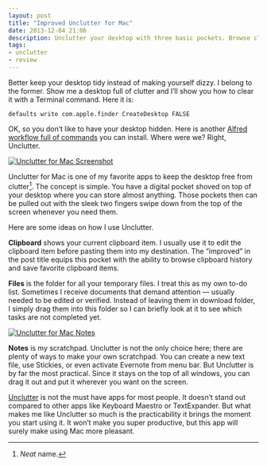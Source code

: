 ```yaml
---
layout: post
title: "Improved Unclutter for Mac"
date: 2013-12-04 21:06
description: Unclutter your desktop with three basic pockets. Browse clipboard history and clear temporary files from desktop.
tags:
- unclutter
- review
---
```


Better keep your desktop tidy instead of making yourself dizzy. I belong to the former. Show me a desktop full of clutter and I’ll show you how to clear it with a Terminal command. Here it is:

	defaults write com.apple.finder CreateDesktop FALSE

OK, so you don’t like to have your desktop hidden. Here is another [Alfred workflow full of commands][5341-001] you can install. Where were we? Right, Unclutter.

[ ![Unclutter for Mac Screenshot][img1] ](http://images.sayzlim.net/2013/12/unclutter-preview.jpg "Unclutter for Mac Screenshot")

[img1]: http://images.sayzlim.net/2013/12/unclutter-preview.jpg "Unclutter for Mac Screenshot"

Unclutter for Mac is one of my favorite apps to keep the desktop free from clutter[^1]. The concept is simple. You have a digital pocket shoved on top of your desktop where you can store almost anything. Those pockets then can be pulled out with the sleek two fingers swipe down from the top of the screen whenever you need them.

Here are some ideas on how I use Unclutter.

**Clipboard** shows your current clipboard item. I usually use it to edit the clipboard item before pasting them into my destination. The “improved” in the post title equips this pocket with the ability to browse clipboard history and save favorite clipboard items.

**Files** is the folder for all your temporary files. I treat this as my own to-do list. Sometimes I receive documents that demand attention — usually needed to be edited or verified. Instead of leaving them in download folder, I simply drag them into this folder so I can briefly look at it to see which tasks are not completed yet.

[ ![Unclutter for Mac Notes][img2] ](http://images.sayzlim.net/2013/12/unclutter-notes.jpg "Unclutter for Mac Notes")

[img2]: http://images.sayzlim.net/2013/12/unclutter-notes.jpg "Unclutter for Mac Notes"

**Notes** is my scratchpad. Unclutter is not the only choice here; there are plenty of ways to make your own scratchpad. You can create a new text file, use Stickies, or even activate Evernote from menu bar. But Unclutter is by far the most practical. Since it stays on the top of all windows, you can drag it out and put it wherever you want on the screen.

[Unclutter][5341-002] is not the must have apps for most people. It doesn’t stand out compared to other apps like Keyboard Maestro or TextExpander. But what makes me like Unclutter so much is the practicability it brings the moment you start using it. It won’t make you super productive, but this app will surely make using Mac more pleasant.

[^1]: _Neat_ name.


[5341-001]: http://sayzlim.net/os-x-toolbox-workflow-alfred-2 "OS X Toolbox Workflow for Alfred 2 | Sayz Lim"
[5341-002]: https://itunes.apple.com/us/app/unclutter/id577085396?mt=12&uo=4&at=11ld6n&ct=unclutter "Unclutter"
